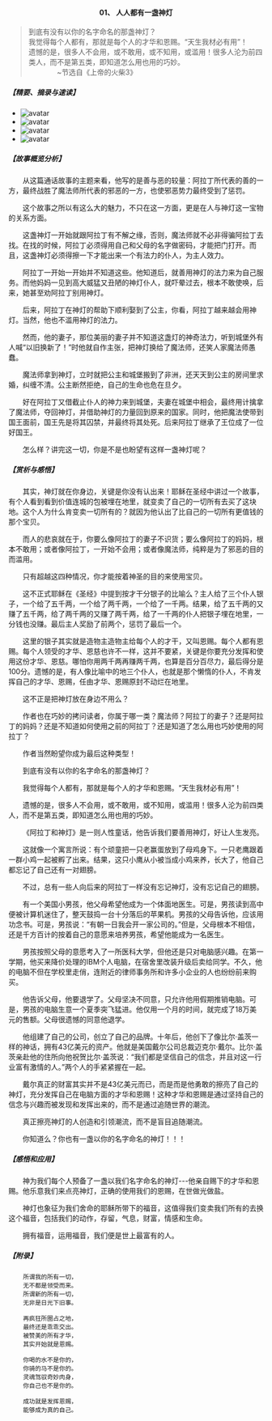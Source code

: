 #### <center>01、	人人都有一盏神灯</cetner>
>   到底有没有以你的名字命名的那盏神灯？  
	我觉得每个人都有，那就是每个人的才华和恩赐。“天生我材必有用”！  
	遗憾的是，很多人不会用，或不敢用，或不知用，或滥用！很多人沦为前四类人，而不是第五类，即知道怎么用也用的巧妙。	  
&emsp;&emsp;&emsp;&emsp;~节选自《上帝的火柴3》


##### 【精要、摘录与速读】  
- ![avatar](/上帝的火柴3_读后感系列/images/01_1.jpg)
- ![avatar](/上帝的火柴3_读后感系列/images/01_2.jpg)
- ![avatar](/上帝的火柴3_读后感系列/images/01_3.jpg)
- ![avatar](/上帝的火柴3_读后感系列/images/01_4.jpg)

##### 【故事概览分析】  

&emsp;&emsp;从这篇通话故事的主题来看，他写的是善与恶的较量：阿拉丁所代表的善的一方，最终战胜了魔法师所代表的邪恶的一方，也使邪恶势力最终受到了惩罚。  

&emsp;&emsp;这个故事之所以有这么大的魅力，不只在这一方面，更是在人与神灯这一宝物的关系方面。  

&emsp;&emsp;这盏神灯一开始就跟阿拉丁有不解之缘，否则，魔法师就不必非得骗阿拉丁去找。在找的时候，阿拉丁必须得用自己和父母的名字做密码，才能把门打开。而且，这盏神灯必须得擦一下才能出来一个有法力的仆人，为主人效力。  

&emsp;&emsp;阿拉丁一开始一开始并不知道这些。他知道后，就善用神灯的法力来为自己服务。而他妈妈一见到高大威猛又丑陋的神灯仆人，就吓晕过去，根本不敢使唤，后来，她甚至劝阿拉丁别用神灯。  

&emsp;&emsp;后来，阿拉丁在神灯的帮助下顺利娶到了公主，你看，阿拉丁越来越会用神灯。当然，他也不滥用神灯的法力。  

&emsp;&emsp;然而，他的妻子，那位美丽的妻子并不知道这盏灯的神奇法力，听到城堡外有人喊“以旧换新了！”时他就自作主张，把神灯换给了魔法师，还笑人家魔法师愚蠢。  

&emsp;&emsp;魔法师拿到神灯，立时就把公主和城堡搬到了非洲，还天天到公主的房间里求婚，纠缠不清。公主断然拒绝，自己的生命也危在旦夕。  

&emsp;&emsp;好在阿拉丁又借截止仆人的神力来到城堡，夫妻在城堡中相会，最终用计擒拿了魔法师，夺回神灯，并借助神灯的力量回到原来的国家。同时，他把魔法使带到国王面前，国王先是将其囚禁，并最终将其处死。后来阿拉丁继承了王位成了一位好国王。  

&emsp;&emsp;怎么样？讲完这一切，你是不是也盼望有这样一盏神灯呢？  

##### 【赏析与感悟】  

&emsp;&emsp;其实，神灯就在你身边，关键是你没有认出来！耶稣在圣经中讲过一个故事，有个人看到看到价值连城的包被埋在地里，就变卖了自己的一切所有去买了这块地。这个人为什么肯变卖一切所有的？就因为他认出了比自己的一切所有更值钱的那个宝贝。  

&emsp;&emsp;而人的悲哀就在于，你要么像阿拉丁的妻子不识货；要么像阿拉丁的妈妈，根本不敢用；或者像阿拉丁，一开始不会用；或者像魔法师，纯粹是为了邪恶的目的而滥用。  

&emsp;&emsp;只有超越这四种情况，你才能按着神圣的目的来使用宝贝。  

&emsp;&emsp;这不正式耶稣在《圣经》中提到按才干分银子的比喻么？主人给了三个仆人银子，一个给了五千两，一个给了两千两，一个给了一千两。结果，给了五千两的又赚了五千两，给了两千两的又赚了两千两，给了一千两的仆人把银子埋在地里，一分钱也没赚。最后主人奖励了前两个，惩罚了最后一个。  

&emsp;&emsp;这里的银子其实就是造物主造物主给每个人的才干，又叫恩赐。每个人都有恩赐。每个人领受的才华、恩慈也许不一样，这并不要紧，关键是你要充分发挥和使用这份才华、恩慈。哪怕你用两千两再赚两千两，也算是百分百尽力，最后得分是100分。遗憾的是，有人像比喻中的地三个仆人，也就是那个懒惰的仆人，不肯发挥自己的才华、恩赐，任由才华、恩赐原封不动烂在地里。  

&emsp;&emsp;这不正是把神灯放在身边不用么？  

&emsp;&emsp;作者也在巧妙的拷问读者，你属于哪一类？魔法师？阿拉丁的妻子？还是阿拉丁的妈妈？还是不知道如何使用之前的阿拉丁？还是知道了怎么用也巧妙使用的阿拉丁？  

&emsp;&emsp;作者当然盼望你成为最后这种类型！  

&emsp;&emsp;到底有没有以你的名字命名的那盏神灯？  

&emsp;&emsp;我觉得每个人都有，那就是每个人的才华和恩赐。“天生我材必有用”！  

&emsp;&emsp;遗憾的是，很多人不会用，或不敢用，或不知用，或滥用！很多人沦为前四类人，而不是第五类，即知道怎么用也用的巧妙。  

&emsp;&emsp;《阿拉丁和神灯》是一则人性童话，他告诉我们要善用神灯，好让人生发亮。

&emsp;&emsp;这就像一个寓言所说：有个顽童把一只老赢蛋放到了母鸡身下。一只老鹰跟着一群小鸡一起被孵了出来。结果，这只小鹰从小被当成小鸡来养，长大了，他自己都忘记了自己还有一对翅膀。    

&emsp;&emsp;不过，总有一些人向后来的阿拉丁一样没有忘记神灯，没有忘记自己的翅膀。 

&emsp;&emsp;有一个美国小男孩，他父母希望他成为一个体面地医生。可是，男孩读到高中便被计算机迷住了，整天鼓捣一台十分落后的苹果机。男孩的父母告诉他，应该用功念书。可是，男孩说：“有朝一日我会开一家公司的。”但是，父母根本不相信，还是千方百计的按着自己的意愿来培养男孩，希望他能成为一名医生。

&emsp;&emsp;男孩按照父母的意愿考入了一所医科大学，但他还是只对电脑感兴趣。在第一学期，他买来降价处理的IBM个人电脑，在宿舍里改装升级后卖给同学。不久，他的电脑不但在学校里走俏，连附近的律师事务所和许多小企业的人也纷纷前来购买。  

&emsp;&emsp;他告诉父母，他要退学了。父母坚决不同意，只允许他用假期推销电脑。可是，男孩的电脑生意一个夏季突飞猛进。他仅用一个月的时间，就完成了18万美元的售额。父母很遗憾的同意他退学。  

&emsp;&emsp;他组建了自己的公司，创立了自己的品牌。十年后，他创下了像比尔·盖茨一样的神话，拥有43亿美元的资产。他就是美国戴尔公司总裁迈克尔·戴尔。比尔·盖茨亲赴他的住所向他祝贺比尔·盖茨说：“我们都是坚信自己的信念，并且对这一行业富有激情的人。”两个人的手紧紧握在一起。   

&emsp;&emsp;戴尔真正的财富其实并不是43亿美元而已，而是而是他勇敢的擦亮了自己的神灯，充分发挥自己在电脑方面的才华和恩赐！这种才华和恩赐是通过坚持自己的信念与兴趣而被发现和发挥出来的，而不是通过追随世界的潮流。  

&emsp;&emsp;真正擦亮神灯的人创造和引领潮流，而不是盲目追随潮流。  

&emsp;&emsp;你知道么？你也有一盏以你的名字命名的神灯！！！  

##### 【感悟和应用】   


&emsp;&emsp;神为我们每个人预备了一盏以我们名字命名的神灯---他亲自赐下的才华和恩赐。他乐意我们来点亮神灯，正确的使用我们的恩赐，在世做光做盐。  

&emsp;&emsp;神灯也象征为我们舍命的耶稣所带下的福音，这值得我们变卖我们所有的去换这个福音，包括我们的动作，存留，气息，财富，情感和生命。  

&emsp;&emsp;拥有福音，运用福音，我们便是世上最富有的人。  

##### 【附录】

```
    所谓我的所有一切，
    无不都是领受而来。
    所谓新的所有一切，
    无非是日光下旧事。

    再疯狂所圈占之地，
    最终还是乖乖交出。
    被赞美的所有才华，
    其实开始就是恩赐。

    你喝的水不是你的，
    你骑的马不是你的。
    灵魂驾驭奇妙肉身，
    你自己也不是你的。

    成功就是发挥恩赐，
    能够成为真的自己。

```


